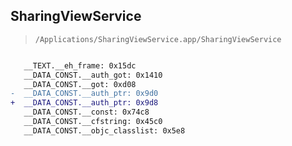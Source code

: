 ## SharingViewService

> `/Applications/SharingViewService.app/SharingViewService`

```diff

   __TEXT.__eh_frame: 0x15dc
   __DATA_CONST.__auth_got: 0x1410
   __DATA_CONST.__got: 0xd08
-  __DATA_CONST.__auth_ptr: 0x9d0
+  __DATA_CONST.__auth_ptr: 0x9d8
   __DATA_CONST.__const: 0x74c8
   __DATA_CONST.__cfstring: 0x45c0
   __DATA_CONST.__objc_classlist: 0x5e8

```

